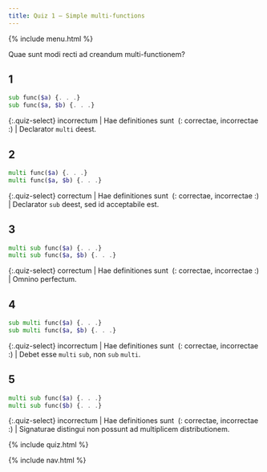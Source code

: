 ```yaml
---
title: Quiz 1 — Simple multi-functions
---
```


{% include menu.html %}

Quae sunt modi recti ad creandum multi-functionem?

## 1

```raku
sub func($a) {. . .}
sub func($a, $b) {. . .}
```

{:.quiz-select}
incorrectum | Hae definitiones sunt&nbsp; (: correctae, incorrectae :) | Declarator `multi` deest.

## 2

```raku
multi func($a) {. . .}
multi func($a, $b) {. . .}
```

{:.quiz-select}
correctum | Hae definitiones sunt&nbsp; (: correctae, incorrectae :) | Declarator `sub` deest, sed id acceptabile est.

## 3

```raku
multi sub func($a) {. . .}
multi sub func($a, $b) {. . .}
```

{:.quiz-select}
correctum | Hae definitiones sunt&nbsp; (: correctae, incorrectae :) | Omnino perfectum.

## 4

```raku
sub multi func($a) {. . .}
sub multi func($a, $b) {. . .}
```

{:.quiz-select}
incorrectum | Hae definitiones sunt&nbsp; (: correctae, incorrectae :) | Debet esse `multi` `sub`, non `sub` `multi`.

## 5

```raku
multi sub func($a) {. . .}
multi sub func($b) {. . .}
```

{:.quiz-select}
incorrectum | Hae definitiones sunt&nbsp; (: correctae, incorrectae :) | Signaturae distingui non possunt ad multiplicem distributionem.


{% include quiz.html %}

{% include nav.html %}